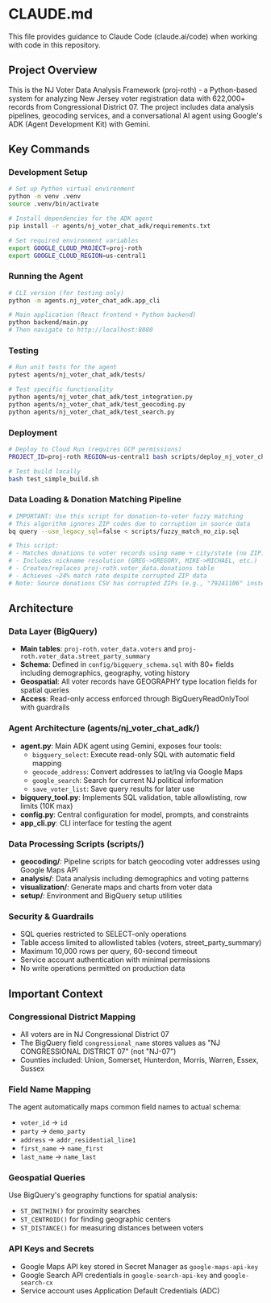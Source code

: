 # CLAUDE.md

This file provides guidance to Claude Code (claude.ai/code) when working with code in this repository.

## Project Overview

This is the NJ Voter Data Analysis Framework (proj-roth) - a Python-based system for analyzing New Jersey voter registration data with 622,000+ records from Congressional District 07. The project includes data analysis pipelines, geocoding services, and a conversational AI agent using Google's ADK (Agent Development Kit) with Gemini.

## Key Commands

### Development Setup
```bash
# Set up Python virtual environment
python -m venv .venv
source .venv/bin/activate

# Install dependencies for the ADK agent
pip install -r agents/nj_voter_chat_adk/requirements.txt

# Set required environment variables
export GOOGLE_CLOUD_PROJECT=proj-roth
export GOOGLE_CLOUD_REGION=us-central1
```

### Running the Agent
```bash
# CLI version (for testing only)
python -m agents.nj_voter_chat_adk.app_cli

# Main application (React frontend + Python backend)
python backend/main.py
# Then navigate to http://localhost:8080
```

### Testing
```bash
# Run unit tests for the agent
pytest agents/nj_voter_chat_adk/tests/

# Test specific functionality
python agents/nj_voter_chat_adk/test_integration.py
python agents/nj_voter_chat_adk/test_geocoding.py
python agents/nj_voter_chat_adk/test_search.py
```

### Deployment
```bash
# Deploy to Cloud Run (requires GCP permissions)
PROJECT_ID=proj-roth REGION=us-central1 bash scripts/deploy_nj_voter_chat.sh

# Test build locally
bash test_simple_build.sh
```

### Data Loading & Donation Matching Pipeline
```bash
# IMPORTANT: Use this script for donation-to-voter fuzzy matching
# This algorithm ignores ZIP codes due to corruption in source data
bq query --use_legacy_sql=false < scripts/fuzzy_match_no_zip.sql

# This script:
# - Matches donations to voter records using name + city/state (no ZIP)
# - Includes nickname resolution (GREG->GREGORY, MIKE->MICHAEL, etc.)  
# - Creates/replaces proj-roth.voter_data.donations table
# - Achieves ~24% match rate despite corrupted ZIP data
# Note: Source donations CSV has corrupted ZIPs (e.g., "79241106" instead of "07924")
```

## Architecture

### Data Layer (BigQuery)
- **Main tables**: `proj-roth.voter_data.voters` and `proj-roth.voter_data.street_party_summary`
- **Schema**: Defined in `config/bigquery_schema.sql` with 80+ fields including demographics, geography, voting history
- **Geospatial**: All voter records have GEOGRAPHY type location fields for spatial queries
- **Access**: Read-only access enforced through BigQueryReadOnlyTool with guardrails

### Agent Architecture (agents/nj_voter_chat_adk/)
- **agent.py**: Main ADK agent using Gemini, exposes four tools:
  - `bigquery_select`: Execute read-only SQL with automatic field mapping
  - `geocode_address`: Convert addresses to lat/lng via Google Maps
  - `google_search`: Search for current NJ political information
  - `save_voter_list`: Save query results for later use
- **bigquery_tool.py**: Implements SQL validation, table allowlisting, row limits (10K max)
- **config.py**: Central configuration for model, prompts, and constraints
- **app_cli.py**: CLI interface for testing the agent

### Data Processing Scripts (scripts/)
- **geocoding/**: Pipeline scripts for batch geocoding voter addresses using Google Maps API
- **analysis/**: Data analysis including demographics and voting patterns
- **visualization/**: Generate maps and charts from voter data
- **setup/**: Environment and BigQuery setup utilities

### Security & Guardrails
- SQL queries restricted to SELECT-only operations
- Table access limited to allowlisted tables (voters, street_party_summary)
- Maximum 10,000 rows per query, 60-second timeout
- Service account authentication with minimal permissions
- No write operations permitted on production data

## Important Context

### Congressional District Mapping
- All voters are in NJ Congressional District 07
- The BigQuery field `congressional_name` stores values as "NJ CONGRESSIONAL DISTRICT 07" (not "NJ-07")
- Counties included: Union, Somerset, Hunterdon, Morris, Warren, Essex, Sussex

### Field Name Mapping
The agent automatically maps common field names to actual schema:
- `voter_id` → `id`
- `party` → `demo_party` 
- `address` → `addr_residential_line1`
- `first_name` → `name_first`
- `last_name` → `name_last`

### Geospatial Queries
Use BigQuery's geography functions for spatial analysis:
- `ST_DWITHIN()` for proximity searches
- `ST_CENTROID()` for finding geographic centers
- `ST_DISTANCE()` for measuring distances between voters

### API Keys and Secrets
- Google Maps API key stored in Secret Manager as `google-maps-api-key`
- Google Search API credentials in `google-search-api-key` and `google-search-cx`
- Service account uses Application Default Credentials (ADC)